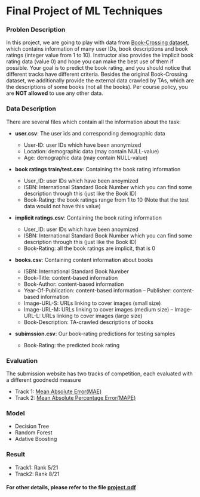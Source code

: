 # Final Project of ML Techniques
### Problen Description

In this project, we are going to play with data from [Book-Crossing dataset](http://www2.informatik.uni-freiburg.de/~cziegler/BX/), which contains information of many user IDs, book descriptions and book ratings (integer value from 1 to 10). Instructor also provides the implicit book rating data (value 0) and hope you can make the best use of them if possible. Your goal is to predict the book rating, and you should notice that different tracks have different criteria. Besides the original Book-Crossing dataset, we additionally provide the external data crawled by TAs, which are the descriptions of some books (not all the books). Per course policy, you are **NOT allowed** to use any other data.

### Data Description

There are several files which contain all the information about the task:
* **user.csv**: The user ids and corresponding demographic data
  - User-ID: user IDs which have been anonymized
  - Location: demographic data (may contain NULL-value)
  - Age: demographic data (may contain NULL-value)
  
* **book ratings train/test.csv**: Containing the book rating information
  - User_ID: user IDs which have been anoymized
  - ISBN: International Standard Book Number which you can find some description through this (just like the Book ID)
  - Book-Rating: the book ratings range from 1 to 10 (Note that the test data would not have this value)
  
* **implicit ratings.csv**: Containing the book rating information
  - User_ID: user IDs which have been anoymized
  - ISBN: International Standard Book Number which you can find some description through this (just like the Book ID)
  - Book-Rating: all the book ratings are implicit, that is 0

* **books.csv**: Containing content information about books

  - ISBN: International Standard Book Number
  - Book-Title: content-based information
  - Book-Author: content-based information
  - Year-Of-Publication: content-based information – Publisher: content-based information
  - Image-URL-S: URLs linking to cover images (small size)
  - Image-URL-M: URLs linking to cover images (medium size) – Image-URL-L: URLs linking to cover images (large size)
  - Book-Description: TA-crawled descriptions of books
  
* **subimssion.csv**: Our book-rating predictions for testing samples
  - Book-Rating: the predicted book rating
  
### Evaluation
The submission website has two tracks of competition, each evaluated with a different goodnedd measure

* Track 1: [Mean Absolute Error(MAE)](https://en.wikipedia.org/wiki/Mean_absolute_error)
* Track 2: [Mean Absolute Percentage Error(MAPE)](https://en.wikipedia.org/wiki/Mean_absolute_percentage_error)

### Model
* Decision Tree
* Random Forest
* Adative Boosting

### Result
* Track1: Rank 5/21
* Track2: Rank 8/21
  
#### For other details, please refer to the file [project.pdf](https://github.com/pcchencode/final_project/blob/master/project.pdf)
